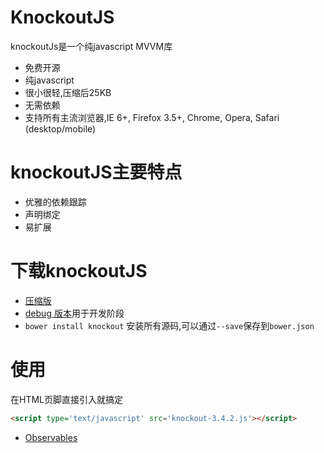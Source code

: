 # KnockoutJS
knockoutJs是一个纯javascript MVVM库
+ 免费开源
+ 纯javascript
+ 很小很轻,压缩后25KB
+ 无需依赖
+ 支持所有主流浏览器,IE 6+, Firefox 3.5+, Chrome, Opera, Safari (desktop/mobile)


# knockoutJS主要特点
+ 优雅的依赖跟踪
+ 声明绑定
+ 易扩展


# 下载knockoutJS
+ [压缩版](http://knockoutjs.com/downloads/knockout-3.4.2.js)
+ [debug 版本](http://knockoutjs.com/downloads/knockout-3.4.2.debug.js)用于开发阶段
+ `bower install knockout` 安装所有源码,可以通过`--save`保存到`bower.json`


# 使用
在HTML页脚直接引入就搞定
```html
<script type='text/javascript' src='knockout-3.4.2.js'></script>
```

+ [Observables](./observables.md)